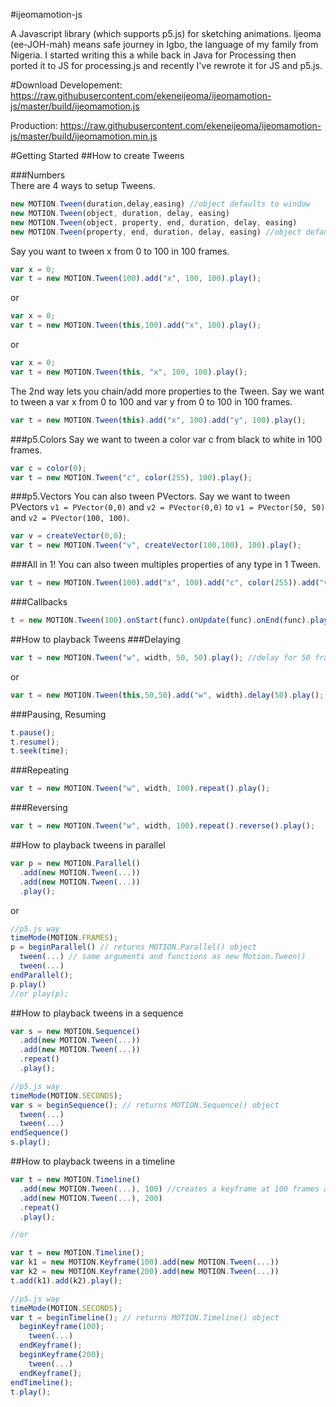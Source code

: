 #ijeomamotion-js
 
A Javascript library (which supports p5.js) for sketching animations. Ijeoma (ee-JOH-mah) means safe journey in Igbo, the language of my family from Nigeria. I started writing this a while back in Java for Processing then ported it to JS for processing.js and recently I've rewrote it for JS and p5.js.

#Download 
Developement: 
https://raw.githubusercontent.com/ekeneijeoma/ijeomamotion-js/master/build/ijeomamotion.js

Production: 
https://raw.githubusercontent.com/ekeneijeoma/ijeomamotion-js/master/build/ijeomamotion.min.js

#Getting Started 
##How to create Tweens

###Numbers  
There are 4 ways to setup Tweens.
```javascript
new MOTION.Tween(duration,delay,easing) //object defaults to window
new MOTION.Tween(object, duration, delay, easing) 
new MOTION.Tween(object, property, end, duration, delay, easing)
new MOTION.Tween(property, end, duration, delay, easing) //object defaults to window
```

Say you want to tween x from 0 to 100 in 100 frames. 
```javascript
var x = 0;
var t = new MOTION.Tween(100).add("x", 100, 100).play();
```
or
```javascript
var x = 0;
var t = new MOTION.Tween(this,100).add("x", 100).play();
```

or
```javascript
var x = 0;
var t = new MOTION.Tween(this, "x", 100, 100).play();
```

The 2nd way lets you chain/add more properties to the Tween. Say we want to tween a var x from 0 to 100 and var y from 0 to 100 in 100 frames.
```javascript
var t = new MOTION.Tween(this).add("x", 100).add("y", 100).play();
```


 
###p5.Colors 
Say we want to tween a color var c from black to white in 100 frames.
```javascript
var c = color(0);
var t = new MOTION.Tween("c", color(255), 100).play();
```
 
###p5.Vectors
You can also tween PVectors. Say we want to tween PVectors `v1 = PVector(0,0)` and `v2 = PVector(0,0)` to `v1 = PVector(50, 50)` and `v2 = PVector(100, 100)`.
```javascript
var v = createVector(0,0);
var t = new MOTION.Tween("v", createVector(100,100), 100).play();
```

###All in 1!
You can also tween multiples properties of any type in 1 Tween.
```javascript
var t = new MOTION.Tween(100).add("x", 100).add("c", color(255)).add("v", createVector(100, 100)).play();
```

###Callbacks 
```javascript
t = new MOTION.Tween(100).onStart(func).onUpdate(func).onEnd(func).play(); 
```

##How to playback Tweens 
###Delaying
```javascript
var t = new MOTION.Tween("w", width, 50, 50).play(); //delay for 50 frames
```
or
```javascript
var t = new MOTION.Tween(this,50,50).add("w", width).delay(50).play();
```
###Pausing, Resuming  
```javascript  
t.pause(); 
t.resume(); 
t.seek(time); 
```
###Repeating
```javascript
var t = new MOTION.Tween("w", width, 100).repeat().play();
```
###Reversing
```javascript 
var t = new MOTION.Tween("w", width, 100).repeat().reverse().play();
```

##How to playback tweens in parallel
```javascript
var p = new MOTION.Parallel()
  .add(new MOTION.Tween(...)) 
  .add(new MOTION.Tween(...)) 
  .play(); 
```

or

```javascript
//p5.js way
timeMode(MOTION.FRAMES);
p = beginParallel() // returns MOTION.Parallel() object
  tween(...) // same arguments and functions as new Motion.Tween()
  tween(...)
endParallel();
p.play()
//or play(p); 
```

##How to playback tweens in a sequence
```javascript
var s = new MOTION.Sequence() 
  .add(new MOTION.Tween(...)) 
  .add(new MOTION.Tween(...))  
  .repeat()
  .play();
```

```javascript
//p5.js way
timeMode(MOTION.SECONDS);
var s = beginSequence(); // returns MOTION.Sequence() object
  tween(...)
  tween(...)
endSequence()
s.play();
```

##How to playback tweens in a timeline
```javascript
var t = new MOTION.Timeline()
  .add(new MOTION.Tween(...), 100) //creates a keyframe at 100 frames and adds that tween object
  .add(new MOTION.Tween(...), 200)
  .repeat()
  .play();

//or

var t = new MOTION.Timeline();
var k1 = new MOTION.Keyframe(100).add(new MOTION.Tween(...))
var k2 = new MOTION.Keyframe(200).add(new MOTION.Tween(...))
t.add(k1).add(k2).play();
```

```javascript
//p5.js way
timeMode(MOTION.SECONDS);
var t = beginTimeline(); // returns MOTION.Timeline() object
  beginKeyframe(100);
    tween(...)
  endKeyframe();
  beginKeyframe(200);
    tween(...)
  endKeyframe();
endTimeline();
t.play();
```